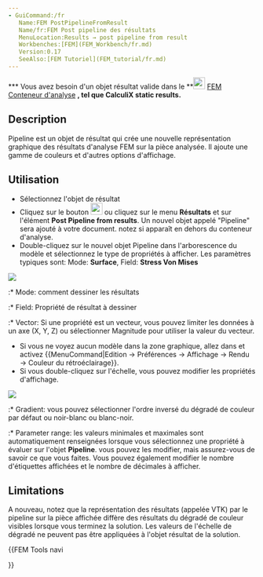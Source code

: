 ```yaml
---
- GuiCommand:/fr
   Name:FEM PostPipelineFromResult
   Name/fr:FEM Post pipeline des résultats
   MenuLocation:Results → post pipeline from result
   Workbenches:[FEM](FEM_Workbench/fr.md)
   Version:0.17
   SeeAlso:[FEM Tutoriel](FEM_tutorial/fr.md)
---
```


**\* Vous avez besoin d\'un objet résultat valide dans le **<img src="images/FEM_Analysis.svg" width=24px> [FEM Conteneur d'analyse](FEM_Analysis/fr.md)
**, tel que **CalculiX static results**.**

## Description

Pipeline est un objet de résultat qui crée une nouvelle représentation graphique des résultats d\'analyse FEM sur la pièce analysée. Il ajoute une gamme de couleurs et d'autres options d'affichage.

## Utilisation

-   Sélectionnez l\'objet de résultat
-   Cliquez sur le bouton <img alt="" src=images/FEM_PostPipelineFromResult.svg  style="width:24px;"> ou cliquez sur le menu **Résultats** et sur l\'élément **Post Pipeline from results**. Un nouvel objet appelé \"Pipeline\" sera ajouté à votre document. notez si apparaît en dehors du conteneur d\'analyse.
-   Double-cliquez sur le nouvel objet Pipeline dans l'arborescence du modèle et sélectionnez le type de propriétés à afficher. Les paramètres typiques sont: Mode: **Surface**, Field: **Stress Von Mises**

![](images/Pipeline.PNG )

:\* Mode: comment dessiner les résultats

:\* Field: Propriété de résultat à dessiner

:\* Vector: Si une propriété est un vecteur, vous pouvez limiter les données à un axe (X, Y, Z) ou sélectionner Magnitude pour utiliser la valeur du vecteur.

-   Si vous ne voyez aucun modèle dans la zone graphique, allez dans et activez {{MenuCommand|Edition → Préférences → Affichage → Rendu → Couleur du rétroéclairage}}.
-   Si vous double-cliquez sur l\'échelle, vous pouvez modifier les propriétés d\'affichage.

![](images/SIMTUT_05.PNG )

:\* Gradient: vous pouvez sélectionner l'ordre inversé du dégradé de couleur par défaut ou noir-blanc ou blanc-noir.

:\* Parameter range: les valeurs minimales et maximales sont automatiquement renseignées lorsque vous sélectionnez une propriété à évaluer sur l\'objet **Pipeline**. vous pouvez les modifier, mais assurez-vous de savoir ce que vous faites. Vous pouvez également modifier le nombre d\'étiquettes affichées et le nombre de décimales à afficher.

## Limitations

A nouveau, notez que la représentation des résultats (appelée VTK) par le pipeline sur la pièce affichée diffère des résultats du dégradé de couleur visibles lorsque vous terminez la solution. Les valeurs de l\'échelle de dégradé ne peuvent pas être appliquées à l\'objet résultat de la solution.





{{FEM Tools navi

}}  
